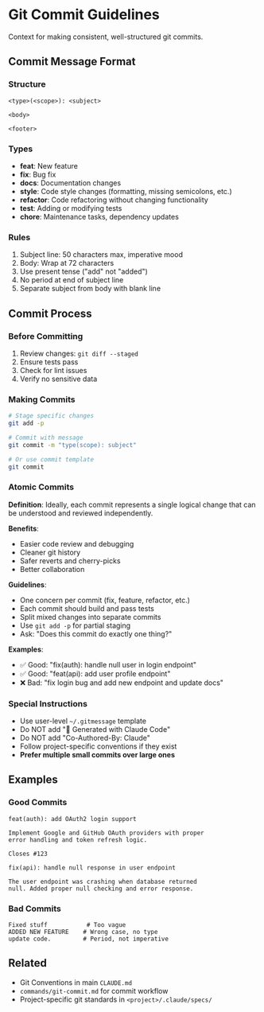 # Git Commit Guidelines

Context for making consistent, well-structured git commits.

## Commit Message Format

### Structure

```
<type>(<scope>): <subject>

<body>

<footer>
```

### Types

- **feat**: New feature
- **fix**: Bug fix
- **docs**: Documentation changes
- **style**: Code style changes (formatting, missing semicolons, etc.)
- **refactor**: Code refactoring without changing functionality
- **test**: Adding or modifying tests
- **chore**: Maintenance tasks, dependency updates

### Rules

1. Subject line: 50 characters max, imperative mood
2. Body: Wrap at 72 characters
3. Use present tense ("add" not "added")
4. No period at end of subject line
5. Separate subject from body with blank line

## Commit Process

### Before Committing

1. Review changes: `git diff --staged`
2. Ensure tests pass
3. Check for lint issues
4. Verify no sensitive data

### Making Commits

```bash
# Stage specific changes
git add -p

# Commit with message
git commit -m "type(scope): subject"

# Or use commit template
git commit
```

### Atomic Commits

**Definition**: Ideally, each commit represents a single logical change that can be understood and reviewed independently.

**Benefits**:

- Easier code review and debugging
- Cleaner git history
- Safer reverts and cherry-picks
- Better collaboration

**Guidelines**:

- One concern per commit (fix, feature, refactor, etc.)
- Each commit should build and pass tests
- Split mixed changes into separate commits
- Use `git add -p` for partial staging
- Ask: "Does this commit do exactly one thing?"

**Examples**:

- ✅ Good: "fix(auth): handle null user in login endpoint"
- ✅ Good: "feat(api): add user profile endpoint"
- ❌ Bad: "fix login bug and add new endpoint and update docs"

### Special Instructions

- Use user-level `~/.gitmessage` template
- Do NOT add "🤖 Generated with Claude Code"
- Do NOT add "Co-Authored-By: Claude"
- Follow project-specific conventions if they exist
- **Prefer multiple small commits over large ones**

## Examples

### Good Commits

```
feat(auth): add OAuth2 login support

Implement Google and GitHub OAuth providers with proper
error handling and token refresh logic.

Closes #123
```

```
fix(api): handle null response in user endpoint

The user endpoint was crashing when database returned
null. Added proper null checking and error response.
```

### Bad Commits

```
Fixed stuff           # Too vague
ADDED NEW FEATURE    # Wrong case, no type
update code.         # Period, not imperative
```

## Related

- Git Conventions in main `CLAUDE.md`
- `commands/git-commit.md` for commit workflow
- Project-specific git standards in `<project>/.claude/specs/`
